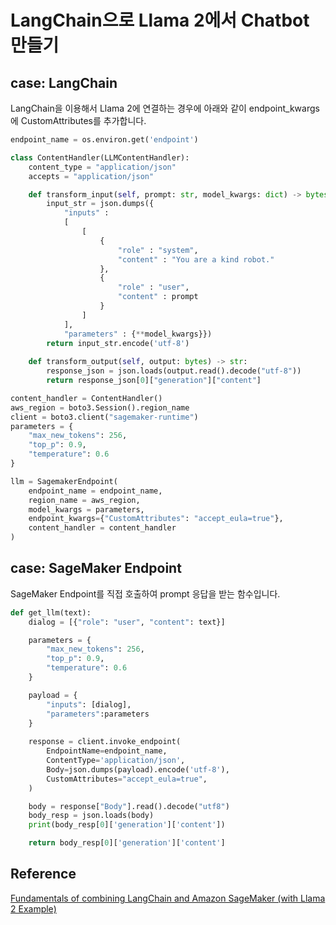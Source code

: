 # LangChain으로 Llama 2에서 Chatbot 만들기


## case: LangChain 

LangChain을 이용해서 Llama 2에 연결하는 경우에 아래와 같이 endpoint_kwargs에 CustomAttributes를 추가합니다. 

```python
endpoint_name = os.environ.get('endpoint')

class ContentHandler(LLMContentHandler):
    content_type = "application/json"
    accepts = "application/json"

    def transform_input(self, prompt: str, model_kwargs: dict) -> bytes:
        input_str = json.dumps({
            "inputs" : 
            [
                [
                    {
                        "role" : "system",
                        "content" : "You are a kind robot."
                    },
                    {
                        "role" : "user", 
                        "content" : prompt
                    }
                ]
            ],
            "parameters" : {**model_kwargs}})
        return input_str.encode('utf-8')
      
    def transform_output(self, output: bytes) -> str:
        response_json = json.loads(output.read().decode("utf-8"))
        return response_json[0]["generation"]["content"]

content_handler = ContentHandler()
aws_region = boto3.Session().region_name
client = boto3.client("sagemaker-runtime")
parameters = {
    "max_new_tokens": 256, 
    "top_p": 0.9, 
    "temperature": 0.6
} 

llm = SagemakerEndpoint(
    endpoint_name = endpoint_name, 
    region_name = aws_region, 
    model_kwargs = parameters,
    endpoint_kwargs={"CustomAttributes": "accept_eula=true"},
    content_handler = content_handler
)
```

## case: SageMaker Endpoint

SageMaker Endpoint를 직접 호출하여 prompt 응답을 받는 함수입니다.

```python
def get_llm(text):
    dialog = [{"role": "user", "content": text}]

    parameters = {
        "max_new_tokens": 256, 
        "top_p": 0.9, 
        "temperature": 0.6
    } 

    payload = {
        "inputs": [dialog], 
        "parameters":parameters
    }
    
    response = client.invoke_endpoint(
        EndpointName=endpoint_name, 
        ContentType='application/json', 
        Body=json.dumps(payload).encode('utf-8'),
        CustomAttributes="accept_eula=true",
    )                

    body = response["Body"].read().decode("utf8")
    body_resp = json.loads(body)
    print(body_resp[0]['generation']['content'])

    return body_resp[0]['generation']['content']
```

## Reference 

[Fundamentals of combining LangChain and Amazon SageMaker (with Llama 2 Example)](https://medium.com/@ryanlempka/fundamentals-of-combining-langchain-and-sagemaker-with-a-llama-2-example-694924ab0d92)
